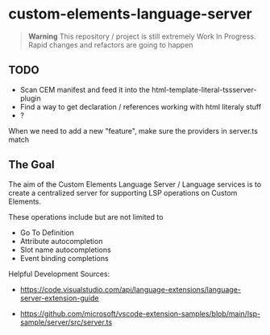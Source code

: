 # custom-elements-language-server

> **Warning**
> This repository / project is still extremely Work In Progress. Rapid changes and refactors are going to happen

## TODO

- Scan CEM manifest and feed it into the html-template-literal-tssserver-plugin
- Find a way to get declaration / references working with html literaly stuff
- ?

When we need to add a new "feature", make sure the providers in server.ts match


## The Goal

The aim of the Custom Elements Language Server / Language services is to create a centralized server for supporting LSP operations on Custom Elements.

These operations include but are not limited to

- Go To Definition
- Attribute autocompletion
- Slot name autocompletions
- Event binding completions


Helpful Development Sources:

- https://code.visualstudio.com/api/language-extensions/language-server-extension-guide

- https://github.com/microsoft/vscode-extension-samples/blob/main/lsp-sample/server/src/server.ts

